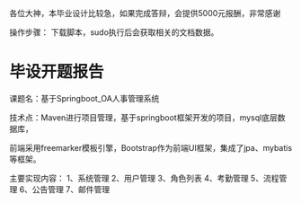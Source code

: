 各位大神，本毕业设计比较急，如果完成答辩，会提供5000元报酬，非常感谢

操作步骤：
   下载脚本，sudo执行后会获取相关的文档数据。
   
   
   

# 毕设开题报告

课题名：基于Springboot_OA人事管理系统

技术点：Maven进行项目管理，基于springboot框架开发的项目，mysql底层数据库，

前端采用freemarker模板引擎，Bootstrap作为前端UI框架，集成了jpa、mybatis等框架。

主要实现内容：
1、系统管理
2、用户管理
3、角色列表
4、考勤管理
5、流程管理
6、公告管理
7、邮件管理
